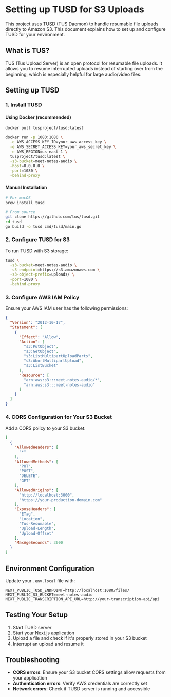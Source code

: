 # Setting up TUSD for S3 Uploads

This project uses [TUSD](https://github.com/tus/tusd) (TUS Daemon) to handle resumable file uploads directly to Amazon S3. This document explains how to set up and configure TUSD for your environment.

## What is TUS?

TUS (Tus Upload Server) is an open protocol for resumable file uploads. It allows you to resume interrupted uploads instead of starting over from the beginning, which is especially helpful for large audio/video files.

## Setting up TUSD

### 1. Install TUSD

#### Using Docker (recommended)

```bash
docker pull tusproject/tusd:latest

docker run -p 1080:1080 \
  -e AWS_ACCESS_KEY_ID=your_aws_access_key \
  -e AWS_SECRET_ACCESS_KEY=your_aws_secret_key \
  -e AWS_REGION=us-east-1 \
  tusproject/tusd:latest \
  -s3-bucket=meet-notes-audio \
  -host=0.0.0.0 \
  -port=1080 \
  -behind-proxy
```

#### Manual Installation

```bash
# For macOS
brew install tusd

# From source
git clone https://github.com/tus/tusd.git
cd tusd
go build -o tusd cmd/tusd/main.go
```

### 2. Configure TUSD for S3

To run TUSD with S3 storage:

```bash
tusd \
  -s3-bucket=meet-notes-audio \
  -s3-endpoint=https://s3.amazonaws.com \
  -s3-object-prefix=uploads/ \
  -port=1080 \
  -behind-proxy
```

### 3. Configure AWS IAM Policy

Ensure your AWS IAM user has the following permissions:

```json
{
  "Version": "2012-10-17",
  "Statement": [
    {
      "Effect": "Allow",
      "Action": [
        "s3:PutObject",
        "s3:GetObject",
        "s3:ListMultipartUploadParts",
        "s3:AbortMultipartUpload",
        "s3:ListBucket"
      ],
      "Resource": [
        "arn:aws:s3:::meet-notes-audio/*",
        "arn:aws:s3:::meet-notes-audio"
      ]
    }
  ]
}
```

### 4. CORS Configuration for Your S3 Bucket

Add a CORS policy to your S3 bucket:

```json
[
  {
    "AllowedHeaders": [
      "*"
    ],
    "AllowedMethods": [
      "PUT",
      "POST",
      "DELETE",
      "GET"
    ],
    "AllowedOrigins": [
      "http://localhost:3000",
      "https://your-production-domain.com"
    ],
    "ExposeHeaders": [
      "ETag",
      "Location",
      "Tus-Resumable",
      "Upload-Length",
      "Upload-Offset"
    ],
    "MaxAgeSeconds": 3600
  }
]
```

## Environment Configuration

Update your `.env.local` file with:

```
NEXT_PUBLIC_TUSD_ENDPOINT=http://localhost:1080/files/
NEXT_PUBLIC_S3_BUCKET=meet-notes-audio
NEXT_PUBLIC_TRANSCRIPTION_API_URL=http://your-transcription-api/api
```

## Testing Your Setup

1. Start TUSD server
2. Start your Next.js application
3. Upload a file and check if it's properly stored in your S3 bucket
4. Interrupt an upload and resume it

## Troubleshooting

- **CORS errors**: Ensure your S3 bucket CORS settings allow requests from your application
- **Authentication errors**: Verify AWS credentials are correctly set
- **Network errors**: Check if TUSD server is running and accessible 